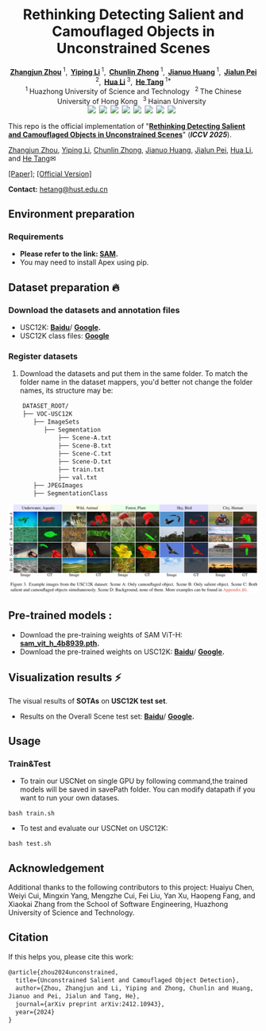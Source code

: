 <h1 align="center">Rethinking Detecting Salient and Camouflaged Objects in Unconstrained Scenes</h1>

<div align='center'>
    <a href='https://scholar.google.com/citations?hl=zh-CN&user=lvx5k9cAAAAJ' target='_blank'><strong>Zhangjun Zhou</strong></a><sup> 1</sup>,&thinsp;
    <a href='https://scholar.google.com/citations?user=QUHsxCoAAAAJ&hl=en' target='_blank'><strong>Yiping Li</strong></a><sup> 1</sup>,&thinsp;
    <a href='https://scholar.google.com/citations?user=ai328a4AAAAJ&hl=en' target='_blank'><strong>Chunlin Zhong</strong></a><sup> 1</sup>,&thinsp;
    <a href='https://scholar.google.com/citations?user=fHAAbDUAAAAJ&hl=zh-CN' target='_blank'><strong>Jianuo Huang</strong></a><sup> 1</sup>,&thinsp;
    <a href='https://scholar.google.com/citations?user=1lPivLsAAAAJ&hl=en' target='_blank'><strong>Jialun Pei</strong></a><sup> 2</sup>,&thinsp;
    <a href='https://scholar.google.com.sg/citations?hl=zh-CN&user=0O2iY34AAAAJ&view_op=list_works&sortby=pubdate' target='_blank'><strong>Hua Li</strong></a><sup> 3</sup>,&thinsp;
    <a href='https://scholar.google.com/citations?hl=en&user=70XLFUsAAAAJ' target='_blank'><strong>He Tang</strong></a><sup> 1*</sup>
</div>


<div align='center'>
    <sup>1 </sup>Huazhong University of Science and Technology&ensp;  <sup>2 </sup>The Chinese University of Hong Kong&ensp;  <sup>3 </sup>Hainan University&ensp; 
</div>

<div align="center" style="display: flex; justify-content: center; flex-wrap: wrap;">
  <a href=''><img src='https://img.shields.io/badge/Journal-Paper-red'></a>&ensp; 
  <a href='https://arxiv.org/pdf/2412.10943'><img src='https://img.shields.io/badge/arXiv-Paper-red'></a>&ensp; 
  <a href='https://github.com/ssecv/USCNet/blob/main/asset/Rethinking_Chinese_Version.pdf'><img src='https://img.shields.io/badge/中文版-Paper-red'></a>&ensp;  
  <a href=''><img src='https://img.shields.io/badge/Page-Project-red'></a>&ensp; 
  <a href=''><img src='https://img.shields.io/badge/GDrive-Stuff-green'></a>&ensp; 
  <a href='LICENSE'><img src='https://img.shields.io/badge/License-MIT-yellow'></a>&ensp; 
  <a href=''><img src='https://img.shields.io/badge/%F0%9F%A4%97%20HF-Space-blue'></a>&ensp; 
  <a href='t'><img src='https://img.shields.io/badge/%F0%9F%A4%97%20HF-Model-blue'></a>&ensp; 
</div>

<!-- 
<div align="center" style="display: flex; justify-content: center; flex-wrap: wrap;">
  <a href='https://colab.research.google.com/drive/14Dqg7oeBkFEtchaHLNpig2BcdkZEogba'><img src='https://img.shields.io/badge/Multiple_Images_Inference-F9AB00?style=for-the-badge&logo=googlecolab&color=525252'></a>&ensp; 
  <a href='https://colab.research.google.com/drive/1MaEiBfJ4xIaZZn0DqKrhydHB8X97hNXl'><img src='https://img.shields.io/badge/Inference_&_Evaluation-F9AB00?style=for-the-badge&logo=googlecolab&color=525252'></a>&ensp; 
  <a href='https://colab.research.google.com/drive/1B6aKZ3ekcvKMkSBn0N5mCASLUYMp0whK'><img src='https://img.shields.io/badge/Box_Guided_Segmentation-F9AB00?style=for-the-badge&logo=googlecolab&color=525252'></a>&ensp; 
</div>
 -->

This repo is the official implementation of "[**Rethinking Detecting Salient and Camouflaged Objects in Unconstrained Scenes**](https://arxiv.org/pdf/2412.10943)" (___ICCV 2025___).



[Zhangjun Zhou](https://scholar.google.com/citations?hl=zh-CN&user=lvx5k9cAAAAJ), [Yiping Li](https://scholar.google.com/citations?user=QUHsxCoAAAAJ&hl=en), [Chunlin Zhong](https://scholar.google.com/citations?user=ai328a4AAAAJ&hl=en), [Jianuo Huang](https://scholar.google.com/citations?user=fHAAbDUAAAAJ&hl=zh-CN), [Jialun Pei](https://scholar.google.com/citations?user=1lPivLsAAAAJ&hl=en), [Hua Li](https://scholar.google.com.sg/citations?hl=zh-CN&user=0O2iY34AAAAJ&view_op=list_works&sortby=pubdate), and [He Tang](https://scholar.google.com/citations?hl=en&user=70XLFUsAAAAJ)✉ 

[[Paper]](https://arxiv.org/pdf/2412.10943); [[Official Version]]()

**Contact:** hetang@hust.edu.cn

## Environment preparation

### Requirements
- **Please refer to the link: [SAM](https://github.com/facebookresearch/segment-anything).**
- You may need to install Apex using pip.

## Dataset preparation :fire:

### Download the datasets and annotation files

- USC12K: **[Baidu](https://pan.baidu.com/s/1JkJlNh0A4NI4_0elMmo5ug?pwd=9999)**/ **[Google](https://drive.google.com/file/d/1MIVCH7sLOzFwrzEDjKs2PSba7UpzLG7I/view?usp=sharing).**
- USC12K class files: **[Google](https://drive.google.com/file/d/10cQDz1b910D2JNNQfv--WbxOZXavQTZE/view?usp=sharing)**


### Register datasets

1. Download the datasets and put them in the same folder. To match the folder name in the dataset mappers, you'd better not change the folder names, its structure may be:

```
    DATASET_ROOT/
    ├── VOC-USC12K
       ├── ImageSets
          ├── Segmentation
              ├── Scene-A.txt
              ├── Scene-B.txt
              ├── Scene-C.txt
              ├── Scene-D.txt
              ├── train.txt
              ├── val.txt
       ├── JPEGImages
       ├── SegmentationClass

```
![USC12K Dataset Structure](asset/USC12K.png)


## Pre-trained models :
- Download the pre-training weights of SAM ViT-H: **[sam_vit_h_4b8939.pth](https://github.com/facebookresearch/segment-anythingv).** 
- Download the pre-trained weights on USC12K: **[Baidu](https://pan.baidu.com/s/1nOe2NNy8jcHLkFqpkwux8A?pwd=9999)**/ **[Google](https://drive.google.com/file/d/1xyuSi-h6qImgLanlty7Bk3e97eWDrDCc/view?usp=sharing).**

## Visualization results &#x26A1;


The visual results of  **SOTAs** on **USC12K test set**.
- Results on the Overall Scene test set: **[Baidu](https://pan.baidu.com/s/1f2W0x7LbR0Ueu3CufT3BLQ?pwd=9999)**/ **[Google](https://drive.google.com/file/d/1S-tz1u5eK7Ehy1gejyoC1ulEZnLiclWX/view?usp=sharing).**

## Usage

### Train&Test
- To train our USCNet on single GPU by following command,the trained models will be saved in savePath folder. You can modify datapath if you want to run your own datases.
```shell
bash train.sh
```
- To test and evaluate our USCNet on USC12K:
```shell
bash test.sh
```


## Acknowledgement

Additional thanks to the following contributors to this project: Huaiyu Chen, Weiyi Cui, Mingxin Yang, Mengzhe Cui, Fei Liu, Yan Xu, Haopeng Fang, and Xiaokai Zhang from the School of Software Engineering, Huazhong University of Science and Technology.

[//]: # (This work is based on:)

[//]: # (- [SAM]&#40;https://github.com/facebookresearch/segment-anything&#41;)

[//]: # ()
[//]: # (Thanks for their great work!)

## Citation

If this helps you, please cite this work:

```
@article{zhou2024unconstrained,
  title={Unconstrained Salient and Camouflaged Object Detection},
  author={Zhou, Zhangjun and Li, Yiping and Zhong, Chunlin and Huang, Jianuo and Pei, Jialun and Tang, He},
  journal={arXiv preprint arXiv:2412.10943},
  year={2024}
}
```


